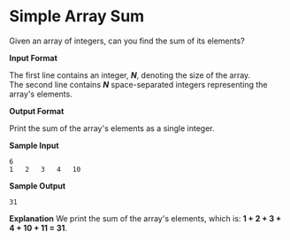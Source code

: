 # Simple	Array	Sum

Given	an	array	of	 	integers,	can	you	find	the	sum	of	its	elements?

**Input	Format**

The	first	line	contains	an	integer, ***N***,	denoting	the	size	of	the	array.	
The	second	line	contains ***N*** space-separated	integers	representing	the	array's	elements.

**Output	Format**

Print	the	sum	of	the	array's	elements	as	a	single	integer.

**Sample	Input**
```
6
1	2	3	4	10	
```
**Sample	Output**
```
31
```
**Explanation**
We	print	the	sum	of	the	array's	elements, which is:	**1 + 2 + 3 + 4 + 10 + 11 = 31**.

